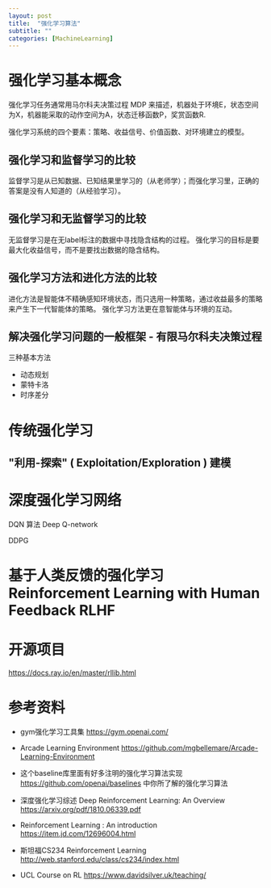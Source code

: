 ```yaml
---
layout: post
title:  "强化学习算法"
subtitle: ""
categories: [MachineLearning]
---
```


# 强化学习基本概念

强化学习任务通常用马尔科夫决策过程 MDP 来描述，机器处于环境E，状态空间为X，机器能采取的动作空间为A，状态迁移函数P，奖赏函数R.

强化学习系统的四个要素：策略、收益信号、价值函数、对环境建立的模型。


## 强化学习和监督学习的比较
监督学习是从已知数据、已知结果里学习的（从老师学）；而强化学习里，正确的答案是没有人知道的（从经验学习）。

## 强化学习和无监督学习的比较
无监督学习是在无label标注的数据中寻找隐含结构的过程。
强化学习的目标是要最大化收益信号，而不是要找出数据的隐含结构。

## 强化学习方法和进化方法的比较
进化方法是智能体不精确感知环境状态，而只选用一种策略，通过收益最多的策略来产生下一代智能体的策略。
强化学习方法更在意智能体与环境的互动。

## 解决强化学习问题的一般框架 - 有限马尔科夫决策过程

三种基本方法
- 动态规划
- 蒙特卡洛
- 时序差分




# 传统强化学习


## "利用-探索" ( Exploitation/Exploration ) 建模


# 深度强化学习网络

DQN 算法 Deep Q-network

DDPG


# 基于人类反馈的强化学习 Reinforcement Learning with Human Feedback RLHF



# 开源项目

https://docs.ray.io/en/master/rllib.html



# 参考资料

- gym强化学习工具集
https://gym.openai.com/

- Arcade Learning Environment
https://github.com/mgbellemare/Arcade-Learning-Environment

- 这个baseline库里面有好多注明的强化学习算法实现
https://github.com/openai/baselines 中你所了解的强化学习算法

- 深度强化学习综述 Deep Reinforcement Learning: An Overview
https://arxiv.org/pdf/1810.06339.pdf

- Reinforcement Learning : An introduction
https://item.jd.com/12696004.html

- 斯坦福CS234 Reinforcement Learning
http://web.stanford.edu/class/cs234/index.html

- UCL Course on RL
https://www.davidsilver.uk/teaching/